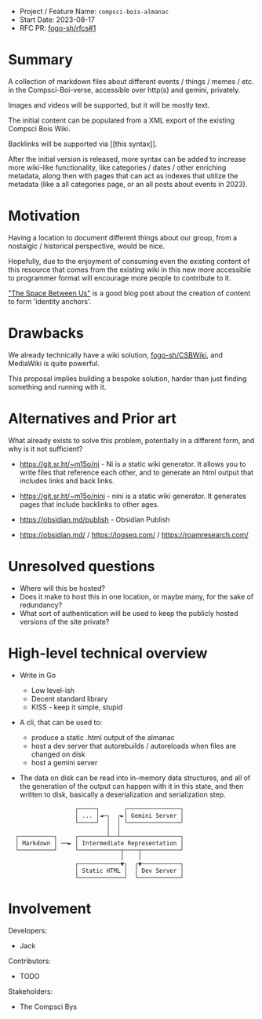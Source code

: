 - Project / Feature Name: `compsci-bois-almanac`
- Start Date: 2023-08-17
- RFC PR: [fogo-sh/rfcs#1](https://github.com/fogo-sh/rfcs/pull/1)

# Summary

[summary]: #summary

A collection of markdown files about different events / things / memes / etc. in the Compsci-Boi-verse, accessible over
http(s) and gemini, privately.

Images and videos will be supported, but it will be mostly text.

The initial content can be populated from a XML export of the existing Compsci Bois Wiki.

Backlinks will be supported via \[\[this syntax\]\].

After the initial version is released, more syntax can be added to increase more wiki-like functionality, like
categories / dates / other enriching metadata, along then with pages that can act as indexes that utilize the metadata
(like a all categories page, or an all posts about events in 2023).

# Motivation

[motivation]: #motivation

Having a location to document different things about our group, from a nostalgic / historical perspective, would be
nice.

Hopefully, due to the enjoyment of consuming even the existing content of this resource that comes from the existing
wiki in this new more accessible to programmer format will encourage more people to contribute to it.

["The Space Between Us"](https://goodenough.us/blog/2023-08-18-the-space-between-us/) is a good blog post about the
creation of content to form 'identity anchors'.

# Drawbacks

[drawbacks]: #drawbacks

We already technically have a wiki solution, [fogo-sh/CSBWiki](https://github.com/fogo-sh/CSBWiki), and MediaWiki is
quite powerful.

This proposal implies building a bespoke solution, harder than just finding something and running with it.

# Alternatives and Prior art

[alternatives-and-prior-art]: #alternatives-and-prior-art

What already exists to solve this problem, potentially in a different form, and why is it not sufficient?

- https://git.sr.ht/~m15o/ni - Ni is a static wiki generator. It allows you to write files that reference each other,
  and to generate an html output that includes links and back links.

- https://git.sr.ht/~m15o/nini - nini is a static wiki generator. It generates pages that include backlinks to other
  ages.

- https://obsidian.md/publish - Obsidian Publish

- https://obsidian.md/ / https://logseq.com/ / https://roamresearch.com/

# Unresolved questions

[unresolved-questions]: #unresolved-questions

- Where will this be hosted?
- Does it make to host this in one location, or maybe many, for the sake of redundancy?
- What sort of authentication will be used to keep the publicly hosted versions of the site private?

# High-level technical overview

[high-level-technical-overview]: #high-level-technical-overview

- Write in Go

  - Low level-ish
  - Decent standard library
  - KISS - keep it simple, stupid

- A cli, that can be used to:

  - produce a static .html output of the almanac
  - host a dev server that autorebuilds / autoreloads when files are changed on disk
  - host a gemini server

- The data on disk can be read into in-memory data structures, and all of the generation of the output can happen with
  it in this state, and then written to disk, basically a deserialization and serialization step.

```
                   ┌─────┐       ┌───────────────┐
                   │ ... │◄─┐  ┌►│ Gemini Server │
                   └─────┘  │  │ └───────────────┘
                            │  │
  ┌──────────┐     ┌────────┴──┴─────────────────┐
  │ Markdown │ ──► │ Intermediate Representation │
  └──────────┘     └────────────┬────┬───────────┘
                                │    │
                   ┌────────────▼┐  ┌▼───────────┐
                   │ Static HTML │  │ Dev Server │
                   └─────────────┘  └────────────┘
```

# Involvement

[involvement]: #involvement

Developers:

- Jack

Contributors:

- TODO

Stakeholders:

- The Compsci Bys
